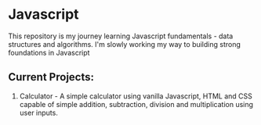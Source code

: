 # Javascript
 This repository is my journey learning Javascript fundamentals - data structures and algorithms.  I'm slowly working my way to building strong foundations in Javascript

## Current Projects:
1. Calculator - A simple calculator using vanilla Javascript, HTML and CSS capable of simple addition, subtraction, division and multiplication using user inputs.
